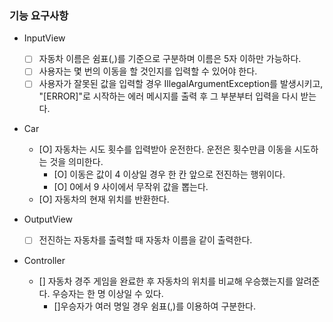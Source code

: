 ### 기능 요구사항
- InputView
  - [ ] 자동차 이름은 쉼표(,)를 기준으로 구분하며 이름은 5자 이하만 가능하다.
  - [ ] 사용자는 몇 번의 이동을 할 것인지를 입력할 수 있어야 한다.
  - [ ] 사용자가 잘못된 값을 입력할 경우 IllegalArgumentException를 발생시키고, "[ERROR]"로 시작하는 에러 메시지를 출력 후 그 부분부터 입력을 다시 받는다.

- Car
  - [O] 자동차는 시도 횟수를 입력받아 운전한다. 운전은 횟수만큼 이동을 시도하는 것을 의미한다.
    - [O] 이동은 값이 4 이상일 경우 한 칸 앞으로 전진하는 행위이다.
    - [O] 0에서 9 사이에서 무작위 값을 뽑는다.
  - [O] 자동차의 현재 위치를 반환한다.

- OutputView
  - [ ] 전진하는 자동차를 출력할 때 자동차 이름을 같이 출력한다.

- Controller
  - [] 자동차 경주 게임을 완료한 후 자동차의 위치를 비교해 우승했는지를 알려준다. 우승자는 한 명 이상일 수 있다.
    - []우승자가 여러 명일 경우 쉼표(,)를 이용하여 구분한다.


